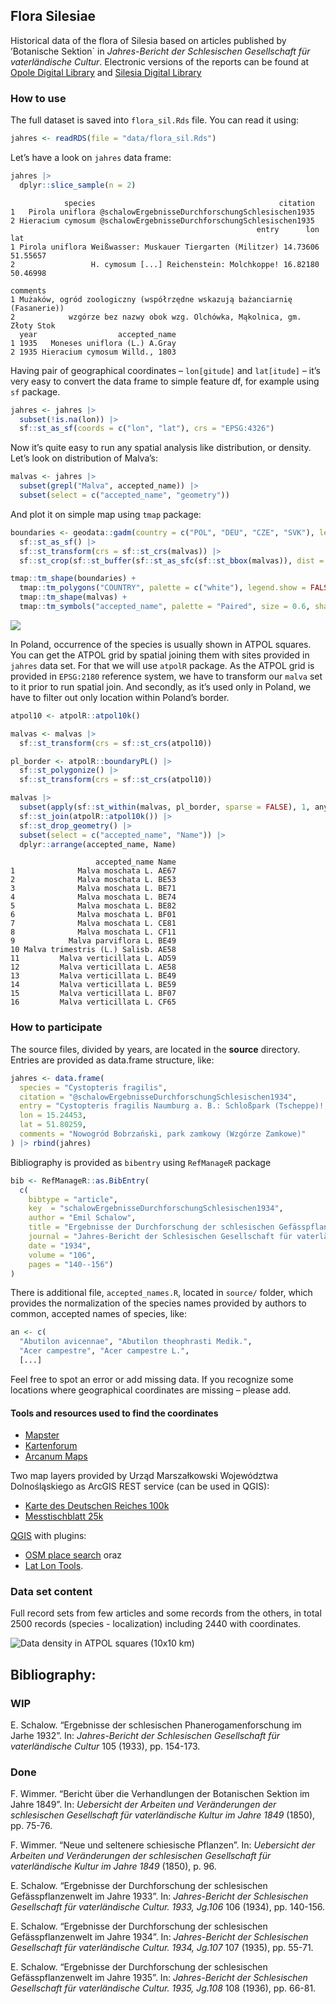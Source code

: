 ## Flora Silesiae

Historical data of the flora of Silesia based on articles published by
’Botanische Sektion\` in *Jahres-Bericht der Schlesischen Gesellschaft
für vaterländische Cultur*. Electronic versions of the reports can be
found at [Opole Digital
Library](https://www.obc.opole.pl/dlibra/publication/8613#structure) and
[Silesia Digital
Library](https://www.sbc.org.pl/dlibra/publication/11059#structure)

### How to use

The full dataset is saved into `flora_sil.Rds` file. You can read it
using:

``` r
jahres <- readRDS(file = "data/flora_sil.Rds")
```

Let’s have a look on `jahres` data frame:

``` r
jahres |>
  dplyr::slice_sample(n = 2) 
```

                species                                         citation
    1   Pirola uniflora @schalowErgebnisseDurchforschungSchlesischen1935
    2 Hieracium cymosum @schalowErgebnisseDurchforschungSchlesischen1935
                                                           entry      lon      lat
    1 Pirola uniflora Weißwasser: Muskauer Tiergarten (Militzer) 14.73606 51.55657
    2                 H. cymosum [...] Reichenstein: Molchkoppe! 16.82180 50.46998
                                                                        comments
    1 Mużaków, ogród zoologiczny (współrzędne wskazują bażanciarnię (Fasanerie))
    2            wzgórze bez nazwy obok wzg. Olchówka, Mąkolnica, gm. Złoty Stok
      year                  accepted_name
    1 1935   Moneses uniflora (L.) A.Gray
    2 1935 Hieracium cymosum Willd., 1803


Having pair of geographical coordinates – `lon[gitude]` and `lat[itude]`
– it’s very easy to convert the data frame to simple feature df, for
example using `sf` package.

``` r
jahres <- jahres |>
  subset(!is.na(lon)) |>
  sf::st_as_sf(coords = c("lon", "lat"), crs = "EPSG:4326")
```

Now it’s quite easy to run any spatial analysis like distribution, or
density. Let’s look on distribution of Malva’s:

``` r
malvas <- jahres |>
  subset(grepl("Malva", accepted_name)) |>
  subset(select = c("accepted_name", "geometry"))
```

And plot it on simple map using `tmap` package:

``` r
boundaries <- geodata::gadm(country = c("POL", "DEU", "CZE", "SVK"), level=1, path = "../data") |>
  sf::st_as_sf() |>
  sf::st_transform(crs = sf::st_crs(malvas)) |>
  sf::st_crop(sf::st_buffer(sf::st_as_sfc(sf::st_bbox(malvas)), dist = 10000))

tmap::tm_shape(boundaries) +
  tmap::tm_polygons("COUNTRY", palette = c("white"), legend.show = FALSE) +
  tmap::tm_shape(malvas) +
  tmap::tm_symbols("accepted_name", palette = "Paired", size = 0.6, shape = 16, title.col = "")
```

![](tmap-1.png)

In Poland, occurrence of the species is usually shown in ATPOL squares.
You can get the ATPOL grid by spatial joining them with sites provided
in `jahres` data set. For that we will use `atpolR` package. As the
ATPOL grid is provided in `EPSG:2180` reference system, we have to
transform our `malva` set to it prior to run spatial join. And secondly,
as it’s used only in Poland, we have to filter out only location within
Poland’s border.

``` r
atpol10 <- atpolR::atpol10k()

malvas <- malvas |>
  sf::st_transform(crs = sf::st_crs(atpol10))

pl_border <- atpolR::boundaryPL() |>
  sf::st_polygonize() |>
  sf::st_transform(crs = sf::st_crs(atpol10))

malvas |>
  subset(apply(sf::st_within(malvas, pl_border, sparse = FALSE), 1, any)) |>
  sf::st_join(atpolR::atpol10k()) |>
  sf::st_drop_geometry() |>
  subset(select = c("accepted_name", "Name")) |>
  dplyr::arrange(accepted_name, Name)
```

                       accepted_name Name
    1              Malva moschata L. AE67
    2              Malva moschata L. BE53
    3              Malva moschata L. BE71
    4              Malva moschata L. BE74
    5              Malva moschata L. BE82
    6              Malva moschata L. BF01
    7              Malva moschata L. CE81
    8              Malva moschata L. CF11
    9            Malva parviflora L. BE49
    10 Malva trimestris (L.) Salisb. AE58
    11         Malva verticillata L. AD59
    12         Malva verticillata L. AE58
    13         Malva verticillata L. BE49
    14         Malva verticillata L. BE59
    15         Malva verticillata L. BF07
    16         Malva verticillata L. CF65


### How to participate

The source files, divided by years, are located in the **source**
directory. Entries are provided as data.frame structure, like:

``` r
jahres <- data.frame(
  species = "Cystopteris fragilis",
  citation = "@schalowErgebnisseDurchforschungSchlesischen1934",
  entry = "Cystopteris fragilis Naumburg a. B.: Schloßpark (Tscheppe)!; [...]",
  lon = 15.24453, 
  lat = 51.80259,
  comments = "Nowogród Bobrzański, park zamkowy (Wzgórze Zamkowe)"
) |> rbind(jahres)
```

Bibliography is provided as `bibentry` using `RefManageR` package

``` r
bib <- RefManageR::as.BibEntry(
  c(
    bibtype = "article",
    key  = "schalowErgebnisseDurchforschungSchlesischen1934",
    author = "Emil Schalow",
    title = "Ergebnisse der Durchforschung der schlesischen Gefässpflanzenwelt im Jahre 1933",
    journal = "Jahres-Bericht der Schlesischen Gesellschaft für vaterländische Cultur. 1933, Jg.106",
    date = "1934",
    volume = "106", 
    pages = "140--156")
)
```

There is additional file, `accepted_names.R`, located in `source/`
folder, which provides the normalization of the species names provided
by authors to common, accepted names of species, like:

``` r
an <- c(
  "Abutilon avicennae", "Abutilon theophrasti Medik.",
  "Acer campestre", "Acer campestre L.", 
  [...]
```

Feel free to spot an error or add missing data. If you recognize some
locations where geographical coordinates are missing – please add.

#### Tools and resources used to find the coordinates

- [Mapster](http://igrek.amzp.pl/)
- [Kartenforum](https://kartenforum.slub-dresden.de/)
- [Arcanum
  Maps](https://maps.arcanum.com/en/map/europe-19century-secondsurvey/)

Two map layers provided by Urząd Marszałkowski Województwa
Dolnośląskiego as ArcGIS REST service (can be used in QGIS):

- [Karte des Deutschen Reiches
  100k](https://geoportal.dolnyslask.pl/gprest/services/UMWD_DEUTSCHEN_100/MapServer/)
- [Messtischblatt
  25k](https://geoportal.dolnyslask.pl/gprest/services/UMWD_Messtischblat_nowsze/MapServer/)

[QGIS](https://qgis.org) with plugins:

- [OSM place search](https://github.com/xcaeag/Nominatim-Qgis-Plugin)
  oraz
- [Lat Lon
  Tools](https://github.com/NationalSecurityAgency/qgis-latlontools-plugin).

### Data set content

Full record sets from few articles and some records from the others, in
total 2500 records (species - localization) including 2440 with
coordinates.

![Data density in ATPOL squares (10x10 km)](atpol_plot.png)

## Bibliography:

### WIP

E. Schalow. “Ergebnisse der schlesischen Phanerogamenforschung im Jarhe 1932”. In: _Jahres-Bericht
der Schlesischen Gesellschaft für vaterländische Cultur_ 105 (1933), pp. 154-173.

### Done
F. Wimmer. “Bericht über die Verhandlungen der Botanischen Sektion im Jahre 1849”. In: _Uebersicht der
Arbeiten und Veränderungen der schlesischen Gesellschaft für vaterländische Kultur im Jahre 1849_ (1850), pp.
75-76.

F. Wimmer. “Neue und seltenere schiesische Pflanzen”. In: _Uebersicht der Arbeiten und Veränderungen der
schlesischen Gesellschaft für vaterländische Kultur im Jahre 1849_ (1850), p. 96.

E. Schalow. “Ergebnisse der Durchforschung der schlesischen Gefässpflanzenwelt im Jahre 1933”. In:
_Jahres-Bericht der Schlesischen Gesellschaft für vaterländische Cultur. 1933, Jg.106_ 106 (1934), pp. 140-156.

E. Schalow. “Ergebnisse der Durchforschung der schlesischen Gefässpflanzenwelt im Jahre 1934”. In:
_Jahres-Bericht der Schlesischen Gesellschaft für vaterländische Cultur. 1934, Jg.107_ 107 (1935), pp. 55-71.

E. Schalow. “Ergebnisse der Durchforschung der schlesischen Gefässpflanzenwelt im Jahre 1935”. In:
_Jahres-Bericht der Schlesischen Gesellschaft für vaterländische Cultur. 1935, Jg.108_ 108 (1936), pp. 66-81.


